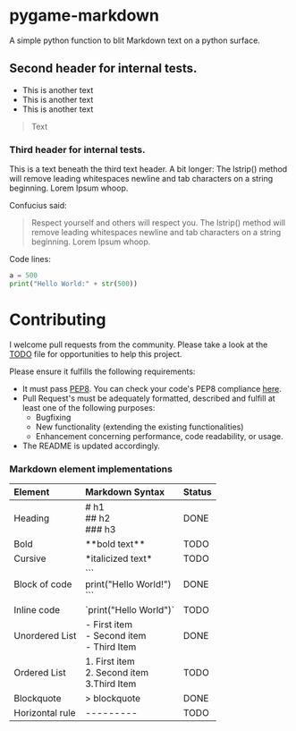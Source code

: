 # pygame-markdown

A simple python function to blit Markdown text on a python surface.

## Second header for internal tests.
- This is another text
- This is another text
- This is another text
> Text
### Third header for internal tests.

This is a text beneath the third text header. A bit longer: 
The lstrip() method will remove leading whitespaces
newline and tab characters on a string beginning. Lorem Ipsum whoop. 

Confucius said:
> Respect yourself
> and others will respect you. The lstrip() method will remove leading whitespaces
newline and tab characters on a string beginning. Lorem Ipsum whoop.

Code lines:
```Python
a = 500
print("Hello World:" + str(500))
```
     
# Contributing
I welcome pull requests from the community. 
Please take a look at the [TODO](https://github.com/CribberSix/pygame-markdown/blob/master/TODO.txt) file for opportunities to help this project. 

Please ensure it fulfills the following requirements:
- It must pass [PEP8](https://www.python.org/dev/peps/pep-0008/). You can check your code's PEP8 compliance [here](http://pep8online.com/checkresult).
- Pull Request's must be adequately formatted, described and fulfill at least one of the following purposes:
    - Bugfixing    
    - New functionality (extending the existing functionalities)
    - Enhancement concerning performance, code readability, or usage. 
- The README is updated accordingly.



### Markdown element implementations

| Element       | Markdown Syntax     | Status |
| :------------- | :---------- | :---------- |
|  Heading | # h1 <br/>## h2 <br/>### h3   | DONE |
| Bold |  \*\*bold text\*\* | TODO |
| Cursive | \*italicized text\* |TODO |
| Block of code   | \``` <br/>print("Hello World!") <br/> \``` | DONE |
| Inline code | \`print("Hello World")\` | TODO |
| Unordered List | - First item <br/>- Second item <br/>- Third Item |  DONE | 
| Ordered List | 1. First item <br/>2. Second item <br/>3.Third Item | TODO |
| Blockquote | \> blockquote | DONE |
| Horizontal rule | --------- | TODO |

